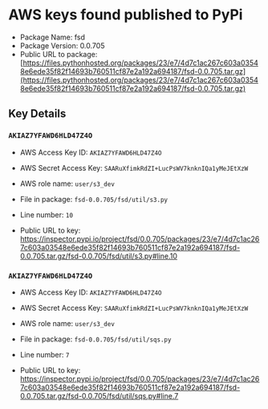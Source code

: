 # AWS keys found published to PyPi

* Package Name: fsd
* Package Version: 0.0.705
* Public URL to package: [https://files.pythonhosted.org/packages/23/e7/4d7c1ac267c603a03548e6ede35f82f14693b760511cf87e2a192a694187/fsd-0.0.705.tar.gz](https://files.pythonhosted.org/packages/23/e7/4d7c1ac267c603a03548e6ede35f82f14693b760511cf87e2a192a694187/fsd-0.0.705.tar.gz)

## Key Details

### `AKIAZ7YFAWD6HLD47Z4O`

* AWS Access Key ID: `AKIAZ7YFAWD6HLD47Z4O`
* AWS Secret Access Key: `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` 
* AWS role name: `user/s3_dev`
* File in package: `fsd-0.0.705/fsd/util/s3.py`
* Line number: `10`

* Public URL to key: https://inspector.pypi.io/project/fsd/0.0.705/packages/23/e7/4d7c1ac267c603a03548e6ede35f82f14693b760511cf87e2a192a694187/fsd-0.0.705.tar.gz/fsd-0.0.705/fsd/util/s3.py#line.10



### `AKIAZ7YFAWD6HLD47Z4O`

* AWS Access Key ID: `AKIAZ7YFAWD6HLD47Z4O`
* AWS Secret Access Key: `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` 
* AWS role name: `user/s3_dev`
* File in package: `fsd-0.0.705/fsd/util/sqs.py`
* Line number: `7`

* Public URL to key: https://inspector.pypi.io/project/fsd/0.0.705/packages/23/e7/4d7c1ac267c603a03548e6ede35f82f14693b760511cf87e2a192a694187/fsd-0.0.705.tar.gz/fsd-0.0.705/fsd/util/sqs.py#line.7


